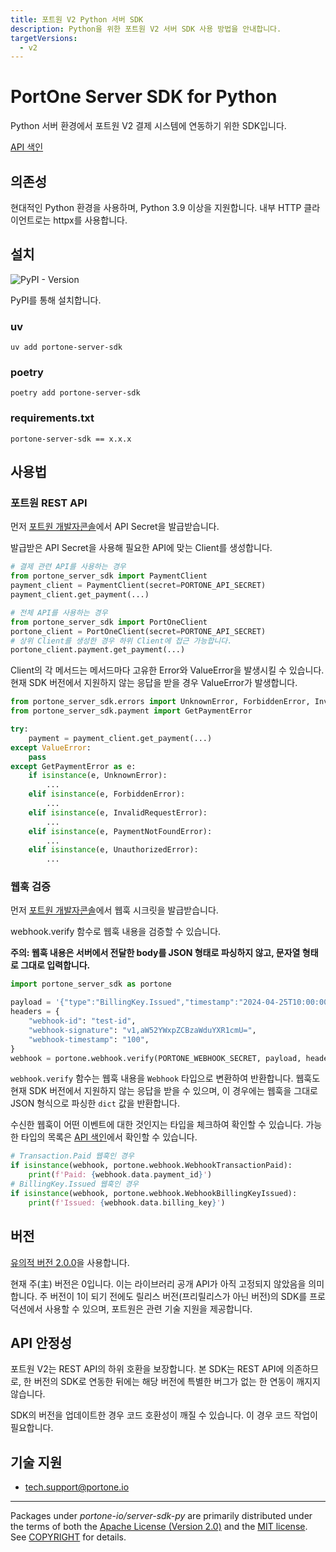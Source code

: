 ```yaml
---
title: 포트원 V2 Python 서버 SDK
description: Python을 위한 포트원 V2 서버 SDK 사용 방법을 안내합니다.
targetVersions:
  - v2
---
```


# PortOne Server SDK for Python

Python 서버 환경에서 포트원 V2 결제 시스템에 연동하기 위한 SDK입니다.

[API 색인]

[API 색인]: https://portone-io.github.io/server-sdk/py/

## 의존성

현대적인 Python 환경을 사용하며, Python 3.9 이상을 지원합니다. 내부 HTTP
클라이언트로는 httpx를 사용합니다.

## 설치

![PyPI - Version](https://img.shields.io/pypi/v/portone-server-sdk)

PyPI를 통해 설치합니다.

### uv

```shell
uv add portone-server-sdk
```

### poetry

```shell
poetry add portone-server-sdk
```

### requirements.txt

```requirement
portone-server-sdk == x.x.x
```

## 사용법

### 포트원 REST API

먼저
[포트원 개발자콘솔](https://admin.portone.io/integration-v2/manage/api-keys?version=v2)에서
API Secret을 발급받습니다.

발급받은 API Secret을 사용해 필요한 API에 맞는 Client를 생성합니다.

```python
# 결제 관련 API를 사용하는 경우
from portone_server_sdk import PaymentClient
payment_client = PaymentClient(secret=PORTONE_API_SECRET)
payment_client.get_payment(...)

# 전체 API를 사용하는 경우
from portone_server_sdk import PortOneClient
portone_client = PortOneClient(secret=PORTONE_API_SECRET)
# 상위 Client를 생성한 경우 하위 Client에 접근 가능합니다.
portone_client.payment.get_payment(...)
```

Client의 각 메서드는 메서드마다 고유한 Error와 ValueError을 발생시킬 수
있습니다. 현재 SDK 버전에서 지원하지 않는 응답을 받을 경우 ValueError가
발생합니다.

```python
from portone_server_sdk.errors import UnknownError, ForbiddenError, InvalidRequestError, PaymentNotFoundError, UnauthorizedError
from portone_server_sdk.payment import GetPaymentError

try:
    payment = payment_client.get_payment(...)
except ValueError:
    pass
except GetPaymentError as e:
    if isinstance(e, UnknownError):
        ...
    elif isinstance(e, ForbiddenError):
        ...
    elif isinstance(e, InvalidRequestError):
        ...
    elif isinstance(e, PaymentNotFoundError):
        ...
    elif isinstance(e, UnauthorizedError):
        ...
```

### 웹훅 검증

먼저
[포트원 개발자콘솔](https://admin.portone.io/integration-v2/manage/webhook?version=V2)에서
웹훅 시크릿을 발급받습니다.

webhook.verify 함수로 웹훅 내용을 검증할 수 있습니다.

**주의: 웹훅 내용은 서버에서 전달한 body를 JSON 형태로 파싱하지 않고, 문자열
형태로 그대로 입력합니다.**

```python
import portone_server_sdk as portone

payload = '{"type":"BillingKey.Issued","timestamp":"2024-04-25T10:00:00.000Z","data":{"storeId":"store-61e0db3d-b967-47db-8b50-96002da90d55","billingKey":"billing-key-75ae3cab-6afe-422d-bf34-3a7b1762451d"}}'
headers = {
    "webhook-id": "test-id",
    "webhook-signature": "v1,aW52YWxpZCBzaWduYXR1cmU=",
    "webhook-timestamp": "100",
}
webhook = portone.webhook.verify(PORTONE_WEBHOOK_SECRET, payload, headers)
```

`webhook.verify` 함수는 웹훅 내용을 `Webhook` 타입으로 변환하여 반환합니다. 웹훅도
현재 SDK 버전에서 지원하지 않는 응답을 받을 수 있으며, 이 경우에는 웹훅을 그대로
JSON 형식으로 파싱한 `dict` 값을 반환합니다.

수신한 웹훅이 어떤 이벤트에 대한 것인지는 타입을 체크하여 확인할 수 있습니다.
가능한 타입의 목록은 [API 색인]에서 확인할 수 있습니다.

```python
# Transaction.Paid 웹훅인 경우
if isinstance(webhook, portone.webhook.WebhookTransactionPaid):
    print(f'Paid: {webhook.data.payment_id}')
# BillingKey.Issued 웹훅인 경우
if isinstance(webhook, portone.webhook.WebhookBillingKeyIssued):
    print(f'Issued: {webhook.data.billing_key}')
```

## 버전

[유의적 버전 2.0.0](https://semver.org/spec/v2.0.0.html)을 사용합니다.

현재 주(主) 버전은 0입니다. 이는 라이브러리 공개 API가 아직 고정되지 않았음을
의미합니다. 주 버전이 1이 되기 전에도 릴리스 버전(프리릴리스가 아닌 버전)의
SDK를 프로덕션에서 사용할 수 있으며, 포트원은 관련 기술 지원을 제공합니다.

## API 안정성

포트원 V2는 REST API의 하위 호환을 보장합니다. 본 SDK는 REST API에 의존하므로,
한 버전의 SDK로 연동한 뒤에는 해당 버전에 특별한 버그가 없는 한 연동이 깨지지
않습니다.

SDK의 버전을 업데이트한 경우 코드 호환성이 깨질 수 있습니다. 이 경우 코드 작업이
필요합니다.

## 기술 지원

- tech.support@portone.io

---

Packages under _portone-io/server-sdk-py_ are primarily distributed under the
terms of both the [Apache License (Version 2.0)] and the [MIT license]. See
[COPYRIGHT] for details.

[MIT license]: LICENSE-MIT
[Apache License (Version 2.0)]: LICENSE-APACHE
[COPYRIGHT]: COPYRIGHT
